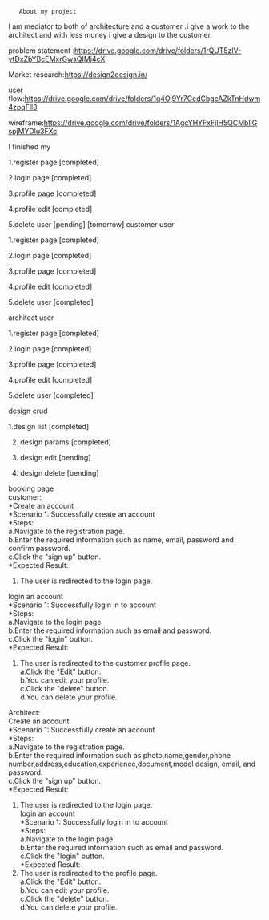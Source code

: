        About my project

I am mediator to both of architecture and a customer .i give a work to the architect and with less money i give a design to the customer.

problem statement :https://drive.google.com/drive/folders/1rQUT5zlV-ytDxZbYBcEMxrGwsQIMj4cX

Market research:https://design2design.in/

user flow:https://drive.google.com/drive/folders/1q4Oj9Yr7CedCbgcAZkTnHdwm4zpqFll3

wireframe:https://drive.google.com/drive/folders/1AgcYHYFxFjlH5QCMbliGspjMYDlu3FXc

I finished my

1.register page [completed]

2.login page [completed]

3.profile page [completed]

4.profile edit [completed]

5.delete user [pending] [tomorrow]
customer user

1.register page [completed]

2.login page [completed]

3.profile page [completed]

4.profile edit [completed]

5.delete user [completed]

architect user

1.register page [completed]

2.login page [completed]

3.profile page [completed]

4.profile edit [completed]

5.delete user [completed]

design crud

1.design list [completed]

2. design params [completed]

3. design edit [bending]

4. design delete [bending]

booking page  
customer:  
*Create an account  
 *Scenario 1: Successfully create an account  
 *Steps:  
 a.Navigate to the registration page.  
 b.Enter the required information such as name, email, password and confirm password.  
 c.Click the "sign up" button.  
 *Expected Result:

1.  The user is redirected to the login page.

login an account  
*Scenario 1: Successfully login in to account  
 *Steps:  
 a.Navigate to the login page.  
 b.Enter the required information such as email and password.  
 c.Click the "login" button.  
 \*Expected Result:

1.  The user is redirected to the customer profile page.  
    a.Click the "Edit" button.  
    b.You can edit your profile.  
    c.Click the "delete" button.  
    d.You can delete your profile.

Architect:  
Create an account  
*Scenario 1: Successfully create an account  
 *Steps:  
 a.Navigate to the registration page.  
 b.Enter the required information such as photo,name,gender,phone number,address,education,experience,document,model design, email, and password.  
 c.Click the "sign up" button.  
 \*Expected Result:

1.  The user is redirected to the login page.  
    login an account  
    *Scenario 1: Successfully login in to account  
     *Steps:  
     a.Navigate to the login page.  
     b.Enter the required information such as email and password.  
     c.Click the "login" button.  
     \*Expected Result:
1.  The user is redirected to the profile page.  
    a.Click the "Edit" button.  
    b.You can edit your profile.  
    c.Click the "delete" button.  
    d.You can delete your profile.
